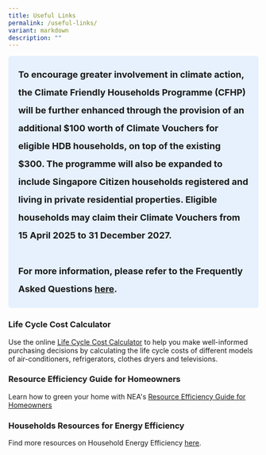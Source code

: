 ```yaml
---
title: Useful Links
permalink: /useful-links/
variant: markdown
description: ""
---
```

<style> .light-blue-box { background-color: #E6F1FD; padding: 20px; border-radius: 5px; font-weight: bold; font-size: 18px; line-height: 2; } </style> <div class="light-blue-box"> To encourage greater involvement in climate action, the Climate Friendly Households Programme (CFHP) will be further enhanced through the provision of an additional $100 worth of Climate Vouchers for eligible HDB households, on top of the existing $300. The programme will also be expanded to include Singapore Citizen households registered and living in private residential properties. Eligible households may claim their Climate Vouchers from 15 April 2025 to 31 December 2027. <br><br> For more information, please refer to the Frequently Asked Questions <a href="/interim-faq">here</a>. </div>

<h3>Life Cycle Cost Calculator</h3>
<p>Use the online <a href="https://www.nea.gov.sg/our-services/climate-change-energy-efficiency/energy-efficiency/household-sector/life-cycle-cost-calculator" rel="noopener noreferrer nofollow" target="_blank"><u>Life Cycle Cost Calculator</u></a> to
help you make well-informed purchasing decisions by calculating the life
cycle costs of different models of air-conditioners, refrigerators, clothes
dryers and televisions.</p>
<h3>Resource Efficiency Guide for Homeowners</h3>
<p>Learn how to green your home with NEA's <a href="https://www.nea.gov.sg/docs/default-source/our-services/energy-efficiency/household-sector/guide.pdf" rel="noopener noreferrer nofollow" target="_blank"><u>Resource Efficiency Guide for Homeowners</u></a>
</p>
<h3>Households Resources for Energy Efficiency</h3>
<p>Find more resources on Household Energy Efficiency <a href="https://www.nea.gov.sg/our-services/climate-change-energy-efficiency/energy-efficiency/household-sector" rel="noopener noreferrer nofollow" target="_blank"><u>here</u></a>.</p>